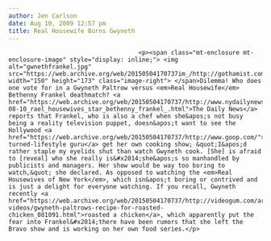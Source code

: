 ```yaml
---
author: Jen Carlson
date: Aug 10, 2009 12:57 pm
title: Real Housewife Burns Gwyneth
---
```


	
										<p><span class="mt-enclosure mt-enclosure-image" style="display: inline;"> <img alt="gwnethfrankel.jpg" src="https://web.archive.org/web/20150504170737im_/http://gothamist.com/attachments/arts_jen/gwnethfrankel.jpg" width="150" height="173" class="image-right"> </span>Dilemma! Who does one vote for in a Gwyneth Paltrow versus <em>Real Housewife</em> Bethenny Frankel deathmatch? <a href="https://web.archive.org/web/20150504170737/http://www.nydailynews.com/gossip/2009/08/10/2009-08-10_rael_housewives_star_bethenny_frankel_.html">The Daily News</a> reports that Frankel, who is also a chef when she&apos;s not busy being a reality television puppet, doesn&apos;t want to see the Hollywood <a href="https://web.archive.org/web/20150504170737/http://www.goop.com/">starlet-turned-lifestyle guru</a> get her own cooking show; &quot;I&apos;d rather staple my eyelids shut than watch Gwyneth cook. [She] is afraid to [reveal] who she really is&#x2014;she&apos;s so manhandled by publicists and managers. Her show would be way too boring to watch,&quot; she declared. As opposed to watching the <em>Real Housewives of New York</em>, which isn&apos;t boring or contrived and is just a delight for everyone watching. If you recall, Gwyneth recently <a href="https://web.archive.org/web/20150504170737/http://videogum.com/archives/instructional-videos/gwyneth-paltrows-recipe-for-roasted-chicken_081091.html">roasted a chicken</a>, which apparently put the fear into Frankel&#x2014;there have been rumors that she left the Bravo show and is working on her own food series.</p>					
										
									
				